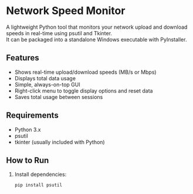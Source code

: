 # Network Speed Monitor

A lightweight Python tool that monitors your network upload and download speeds in real-time using psutil and Tkinter.  
It can be packaged into a standalone Windows executable with PyInstaller.

## Features

- Shows real-time upload/download speeds (MB/s or Mbps)  
- Displays total data usage  
- Simple, always-on-top GUI  
- Right-click menu to toggle display options and reset data  
- Saves total usage between sessions

## Requirements

- Python 3.x  
- psutil  
- tkinter (usually included with Python)

## How to Run

1. Install dependencies:
   ```bash
   pip install psutil
